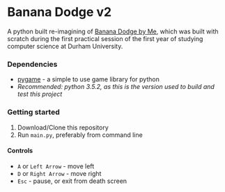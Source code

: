 # Banana Dodge v2
A python built re-imagining of [Banana Dodge by Me](https://scratch.mit.edu/projects/81315590/), which was built with scratch during the first practical session of the first year of studying computer science at Durham University.

### Dependencies
* [pygame](http://pygame.org/) - a simple to use game library for python
* *Recommended: python 3.5.2, as this is the version used to build and test this project*

### Getting started
1. Download/Clone this repository
2. Run `main.py`, preferably from command line

#### Controls
* `A` or `Left Arrow` - move left
* `D` or `Right Arrow` - move right
* `Esc` - pause, or exit from death screen
